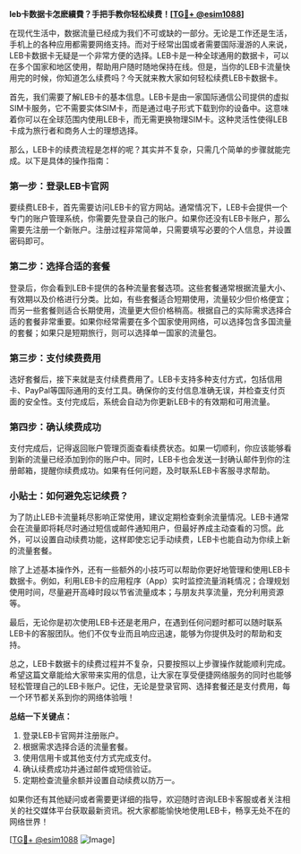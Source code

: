 **leb卡数据卡怎麽續費？手把手教你轻松续费！[[TG💪+ @esim1088](https://t.me/s/esim1088)]**

在现代生活中，数据流量已经成为我们不可或缺的一部分。无论是工作还是生活，手机上的各种应用都需要网络支持。而对于经常出国或者需要国际漫游的人来说，LEB卡数据卡无疑是一个非常方便的选择。LEB卡是一种全球通用的数据卡，可以在多个国家和地区使用，帮助用户随时随地保持在线。但是，当你的LEB卡流量快用完的时候，你知道怎么续费吗？今天就来教大家如何轻松续费LEB卡数据卡。

首先，我们需要了解LEB卡的基本信息。LEB卡是由一家国际通信公司提供的虚拟SIM卡服务，它不需要实体SIM卡，而是通过电子形式下载到你的设备中。这意味着你可以在全球范围内使用LEB卡，而无需更换物理SIM卡。这种灵活性使得LEB卡成为旅行者和商务人士的理想选择。

那么，LEB卡的续费流程是怎样的呢？其实并不复杂，只需几个简单的步骤就能完成。以下是具体的操作指南：

### 第一步：登录LEB卡官网

要续费LEB卡，首先需要访问LEB卡的官方网站。通常情况下，LEB卡会提供一个专门的账户管理系统，你需要先登录自己的账户。如果你还没有LEB卡账户，那么需要先注册一个新账户。注册过程非常简单，只需要填写必要的个人信息，并设置密码即可。

### 第二步：选择合适的套餐

登录后，你会看到LEB卡提供的各种流量套餐选项。这些套餐通常根据流量大小、有效期以及价格进行分类。比如，有些套餐适合短期使用，流量较少但价格便宜；而另一些套餐则适合长期使用，流量更大但价格稍高。根据自己的实际需求选择合适的套餐非常重要。如果你经常需要在多个国家使用网络，可以选择包含多国流量的套餐；如果只是短期旅行，则可以选择单一国家的流量包。

### 第三步：支付续费费用

选好套餐后，接下来就是支付续费费用了。LEB卡支持多种支付方式，包括信用卡、PayPal等国际通用的支付工具。确保你的支付信息准确无误，并检查支付页面的安全性。支付完成后，系统会自动为你更新LEB卡的有效期和可用流量。

### 第四步：确认续费成功

支付完成后，记得返回账户管理页面查看续费状态。如果一切顺利，你应该能够看到新的流量已经添加到你的账户中。同时，LEB卡也会发送一封确认邮件到你的注册邮箱，提醒你续费成功。如果有任何问题，及时联系LEB卡客服寻求帮助。

### 小贴士：如何避免忘记续费？

为了防止LEB卡流量耗尽影响正常使用，建议定期检查剩余流量情况。LEB卡通常会在流量即将耗尽时通过短信或邮件通知用户，但最好养成主动查看的习惯。此外，可以设置自动续费功能，这样即使忘记手动续费，LEB卡也能自动为你续上新的流量套餐。

除了上述基本操作外，还有一些额外的小技巧可以帮助你更好地管理和使用LEB卡数据卡。例如，利用LEB卡的应用程序（App）实时监控流量消耗情况；合理规划使用时间，尽量避开高峰时段以节省流量成本；与朋友共享流量，充分利用资源等。

最后，无论你是初次使用LEB卡还是老用户，在遇到任何问题时都可以随时联系LEB卡的客服团队。他们不仅专业而且响应迅速，能够为你提供及时的帮助和支持。

总之，LEB卡数据卡的续费过程并不复杂，只要按照以上步骤操作就能顺利完成。希望这篇文章能给大家带来实用的信息，让大家在享受便捷网络服务的同时也能够轻松管理自己的LEB卡账户。记住，无论是登录官网、选择套餐还是支付费用，每一个环节都关系到你的网络体验哦！

**总结一下关键点：**

1. 登录LEB卡官网并注册账户。
2. 根据需求选择合适的流量套餐。
3. 使用信用卡或其他支付方式完成支付。
4. 确认续费成功并通过邮件或短信验证。
5. 定期检查流量余额并设置自动续费以防万一。

如果你还有其他疑问或者需要更详细的指导，欢迎随时咨询LEB卡客服或者关注相关的社交媒体平台获取最新资讯。祝大家都能愉快地使用LEB卡，畅享无处不在的网络世界！

[[TG💪+ @esim1088](https://t.me/s/esim1088) ![Image](https://i.postimg.cc/4NQfJmqS/Snipaste-2025-05-13-00-14-12.png)]